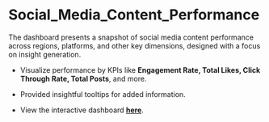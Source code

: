 # Social_Media_Content_Performance
The dashboard presents a snapshot of social media content performance across regions, platforms, and other key dimensions, designed with a focus on insight generation.

* Visualize performance by KPIs like **Engagement Rate, Total Likes, Click Through Rate, Total Posts**, and more.

* Provided insightful tooltips for added information.

* View the interactive dashboard **[here](https://rb.gy/ofs4wv)**.
